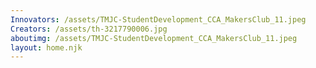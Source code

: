 ```yaml
---
Innovators: /assets/TMJC-StudentDevelopment_CCA_MakersClub_11.jpeg
Creators: /assets/th-3217790006.jpg
aboutimg: /assets/TMJC-StudentDevelopment_CCA_MakersClub_11.jpeg
layout: home.njk
---
```

